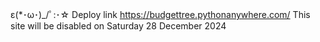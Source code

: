 ε(*･ω･)_/ﾟ:･☆ Deploy link
https://budgettree.pythonanywhere.com/
This site will be disabled on Saturday 28 December 2024
